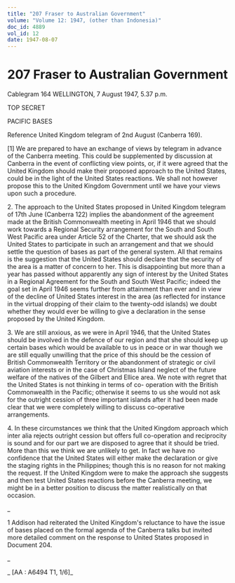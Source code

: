 ```yaml
---
title: "207 Fraser to Australian Government"
volume: "Volume 12: 1947, (other than Indonesia)"
doc_id: 4889
vol_id: 12
date: 1947-08-07
---
```


# 207 Fraser to Australian Government

Cablegram 164 WELLINGTON, 7 August 1947, 5.37 p.m.

TOP SECRET

PACIFIC BASES

Reference United Kingdom telegram of 2nd August (Canberra 169).

[1] We are prepared to have an exchange of views by telegram in advance of the Canberra meeting. This could be supplemented by discussion at Canberra in the event of conflicting view points, or, if it were agreed that the United Kingdom should make their proposed approach to the United States, could be in the light of the United States reactions. We shall not however propose this to the United Kingdom Government until we have your views upon such a procedure.

2\. The approach to the United States proposed in United Kingdom telegram of 17th June (Canberra 122) implies the abandonment of the agreement made at the British Commonwealth meeting in April 1946 that we should work towards a Regional Security arrangement for the South and South West Pacific area under Article 52 of the Charter, that we should ask the United States to participate in such an arrangement and that we should settle the question of bases as part of the general system. All that remains is the suggestion that the United States should declare that the security of the area is a matter of concern to her. This is disappointing but more than a year has passed without apparently any sign of interest by the United States in a Regional Agreement for the South and South West Pacific; indeed the goal set in April 1946 seems further from attainment than ever and in view of the decline of United States interest in the area (as reflected for instance in the virtual dropping of their claim to the twenty-odd islands) we doubt whether they would ever be willing to give a declaration in the sense proposed by the United Kingdom.

3\. We are still anxious, as we were in April 1946, that the United States should be involved in the defence of our region and that she should keep up certain bases which would be available to us in peace or in war though we are still equally unwilling that the price of this should be the cession of British Commonwealth Territory or the abandonment of strategic or civil aviation interests or in the case of Christmas Island neglect of the future welfare of the natives of the Gilbert and Ellice area. We note with regret that the United States is not thinking in terms of co- operation with the British Commonwealth in the Pacific; otherwise it seems to us she would not ask for the outright cession of three important islands after it had been made clear that we were completely willing to discuss co-operative arrangements.

4\. In these circumstances we think that the United Kingdom approach which inter alia rejects outright cession but offers full co-operation and reciprocity is sound and for our part we are disposed to agree that it should be tried. More than this we think we are unlikely to get. In fact we have no confidence that the United States will either make the declaration or give the staging rights in the Philippines; though this is no reason for not making the request. If the United Kingdom were to make the approach she suggests and then test United States reactions before the Canberra meeting, we might be in a better position to discuss the matter realistically on that occasion.

_

1 Addison had reiterated the United Kingdom's reluctance to have the issue of bases placed on the formal agenda of the Canberra talks but invited more detailed comment on the response to United States proposed in Document 204.

_

_ [AA : A6494 T1, 1/6]_
